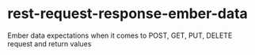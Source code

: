 # rest-request-response-ember-data
Ember data expectations when it comes to POST, GET, PUT, DELETE  request and return values
